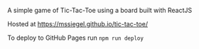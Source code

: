 A simple game of Tic-Tac-Toe using a board built with ReactJS

Hosted at https://mssiegel.github.io/tic-tac-toe/

To deploy to GitHub Pages run `npm run deploy`
